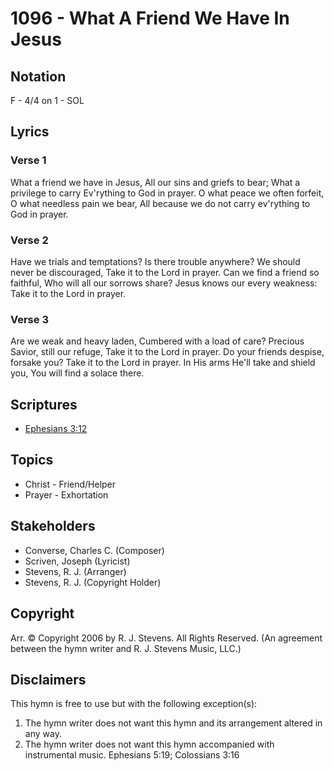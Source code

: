 # 1096 - What A Friend We Have In Jesus

## Notation

F - 4/4 on 1 - SOL

## Lyrics

### Verse 1

What a friend we have in Jesus, All our sins and griefs to bear; What a privilege to carry Ev'rything to God in prayer. O what peace we often forfeit, O what needless pain we bear, All because we do not carry ev'rything to God in prayer.

### Verse 2

Have we trials and temptations? Is there trouble anywhere? We should never be discouraged, Take it to the Lord in prayer. Can we find a friend so faithful, Who will all our sorrows share? Jesus knows our every weakness: Take it to the Lord in prayer.

### Verse 3

Are we weak and heavy laden, Cumbered with a load of care? Precious Savior, still our refuge, Take it to the Lord in prayer. Do your friends despise, forsake you? Take it to the Lord in prayer. In His arms He'll take and shield you, You will find a solace there.


## Scriptures

- [Ephesians 3:12](https://www.biblegateway.com/passage/?search=Ephesians%203%3A12)

## Topics

- Christ - Friend/Helper
- Prayer - Exhortation

## Stakeholders

- Converse, Charles C. (Composer)
- Scriven, Joseph (Lyricist)
- Stevens, R. J. (Arranger)
- Stevens, R. J. (Copyright Holder)

## Copyright

Arr. © Copyright 2006 by R. J. Stevens. All Rights Reserved.
(An agreement between the hymn writer and R. J. Stevens Music, LLC.)

## Disclaimers

This hymn is free to use but with the following exception(s):
1. The hymn writer does not want this hymn and its arrangement altered in any way.
2. The hymn writer does not want this hymn accompanied with instrumental music.
Ephesians 5:19; Colossians 3:16


